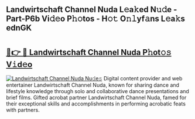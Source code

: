 ## Landwirtschaft Channel Nuda L𝚎a𝚔ed N𝚞𝚍e - Part-P6b Vi𝚍𝚎o P𝚑𝚘tos - H𝚘𝚝 O𝚗𝚕yf𝚊ns L𝚎a𝚔s ednGK

# <h2><a href="http://kf0c654.oniu.top/?m=Landwirtschaft+Channel+Nuda">🔗👉 🔴 Landwirtschaft Channel Nuda P𝚑ot𝚘𝚜 V𝚒d𝚎o</a></h2>

[![Landwirtschaft Channel Nuda Nu𝚍e𝚜](https://i.imgur.com/0qMVB7G.gif)](http://kf0c654.oniu.top/?m=Landwirtschaft+Channel+Nuda)
Digital content provider and web entertainer Landwirtschaft Channel Nuda, known for sharing dance and lifestyle knowledge through solo and collaborative dance presentations and brief films. Gifted acrobat partner Landwirtschaft Channel Nuda, famed for their exceptional skills and accomplishments in performing acrobatic feats with partners.  
